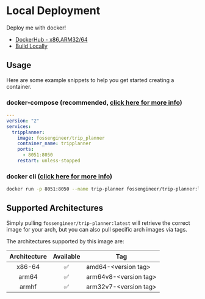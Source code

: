 # Local Deployment

Deploy me with docker!

* [DockerHub - x86,ARM32/64](https://hub.docker.com/repository/docker/fossengineer/trip_planner/general)
* [Build Locally](https://fossengineer.com/building-docker-container-images/#building-images-locally-x86-arm32-arm64)

## Usage

Here are some example snippets to help you get started creating a container.

### docker-compose (recommended, [click here for more info](https://fossengineer.com/selfhosting-python-dash-apps-with-docker/#how-to-self-host-a-python-dash-apps-with-docker))

```yaml
---
version: "2"
services:
  tripplanner:
    image: fossengineer/trip_planner
    container_name: tripplanner
    ports:
      - 8051:8050
    restart: unless-stopped
```

### docker cli ([click here for more info](https://docs.docker.com/engine/reference/commandline/cli/))

```bash
docker run -p 8051:8050 --name trip-planner fossengineer/trip-planner:latest
```

## Supported Architectures

Simply pulling `fossengineer/trip-planner:latest` will retrieve the correct image for your arch, but you can also pull specific arch images via tags.

The architectures supported by this image are:

| Architecture | Available | Tag |
| :----: | :----: | ---- |
| x86-64 | ✅ | amd64-\<version tag\> |
| arm64 | ✅ | arm64v8-\<version tag\> |
| armhf | ✅ | arm32v7-\<version tag\> |